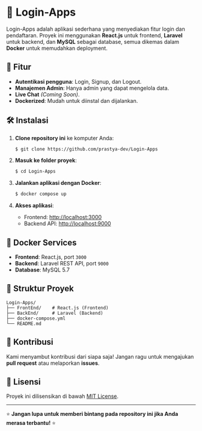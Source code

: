# 🚀 Login-Apps

Login-Apps adalah aplikasi sederhana yang menyediakan fitur login dan pendaftaran. Proyek ini menggunakan **React.js** untuk frontend, **Laravel** untuk backend, dan **MySQL** sebagai database, semua dikemas dalam **Docker** untuk memudahkan deployment.

## 🌟 Fitur
- **Autentikasi pengguna**: Login, Signup, dan Logout.
- **Manajemen Admin**: Hanya admin yang dapat mengelola data.
- **Live Chat** *(Coming Soon)*.
- **Dockerized**: Mudah untuk diinstal dan dijalankan.

## 🛠️ Instalasi

1. **Clone repository ini** ke komputer Anda:
   ```bash
   $ git clone https://github.com/prastya-dev/Login-Apps
   ```

2. **Masuk ke folder proyek**:
   ```bash
   $ cd Login-Apps
   ```

3. **Jalankan aplikasi dengan Docker**:
   ```bash
   $ docker compose up
   ```

4. **Akses aplikasi**:
   - Frontend: [http://localhost:3000](http://localhost:3000)
   - Backend API: [http://localhost:9000](http://localhost:9000)

## 🐳 Docker Services
- **Frontend**: React.js, port `3000`
- **Backend**: Laravel REST API, port `9000`
- **Database**: MySQL 5.7

## 📂 Struktur Proyek
```
Login-Apps/
├── FrontEnd/    # React.js (Frontend)
├── BackEnd/     # Laravel (Backend)
├── docker-compose.yml
└── README.md
```

## 🤝 Kontribusi
Kami menyambut kontribusi dari siapa saja! Jangan ragu untuk mengajukan **pull request** atau melaporkan **issues**.

## 📜 Lisensi
Proyek ini dilisensikan di bawah [MIT License](LICENSE).

---

⭐ **Jangan lupa untuk memberi bintang pada repository ini jika Anda merasa terbantu!** ⭐
```
